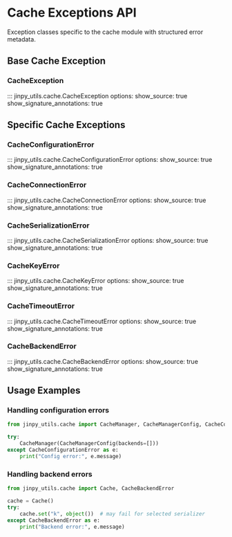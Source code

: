 # Cache Exceptions API

Exception classes specific to the cache module with structured error metadata.

## Base Cache Exception

### CacheException

::: jinpy_utils.cache.CacheException
    options:
      show_source: true
      show_signature_annotations: true

## Specific Cache Exceptions

### CacheConfigurationError

::: jinpy_utils.cache.CacheConfigurationError
    options:
      show_source: true
      show_signature_annotations: true

### CacheConnectionError

::: jinpy_utils.cache.CacheConnectionError
    options:
      show_source: true
      show_signature_annotations: true

### CacheSerializationError

::: jinpy_utils.cache.CacheSerializationError
    options:
      show_source: true
      show_signature_annotations: true

### CacheKeyError

::: jinpy_utils.cache.CacheKeyError
    options:
      show_source: true
      show_signature_annotations: true

### CacheTimeoutError

::: jinpy_utils.cache.CacheTimeoutError
    options:
      show_source: true
      show_signature_annotations: true

### CacheBackendError

::: jinpy_utils.cache.CacheBackendError
    options:
      show_source: true
      show_signature_annotations: true

## Usage Examples

### Handling configuration errors

```python
from jinpy_utils.cache import CacheManager, CacheManagerConfig, CacheConfigurationError

try:
    CacheManager(CacheManagerConfig(backends=[]))
except CacheConfigurationError as e:
    print("Config error:", e.message)
```

### Handling backend errors

```python
from jinpy_utils.cache import Cache, CacheBackendError

cache = Cache()
try:
    cache.set("k", object())  # may fail for selected serializer
except CacheBackendError as e:
    print("Backend error:", e.message)
```